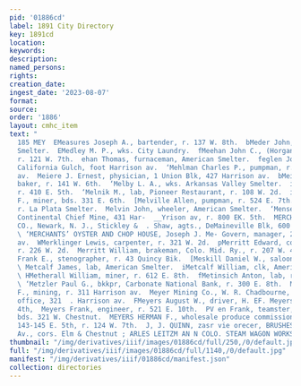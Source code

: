 ```yaml
---
pid: '01886cd'
label: 1891 City Directory
key: 1891cd
location: 
keywords: 
description: 
named_persons: 
rights: 
creation_date: 
ingest_date: '2023-08-07'
format: 
source: 
order: '1886'
layout: cmhc_item
text: "                                                                                  EA
  185 MEY  EMeasures Joseph A., bartender, r. 137 W. 8th.  bMeder John, tapper, American
  Smelter.  EMedley M. P., wks. City Laundry.  fMeehan John C., (Horgan & Meehan,)
  r. 121 W. 7th.  ehan Thomas, furnaceman, American Smelter.  feglen John, lab, bds.
  California Gulch, foot Harrison av.  ‘Mehlman Charles P., pumpman, r. 124 Harrison
  av.  Meiere J. Ernest, physician, 1 Union Blk, 427 Harrison av.  bMeinor Fred.,
  baker, r. 141 W. 6th.  ‘Melby L. A., wks. Arkansas Valley Smelter.  iMelley James,
  r. 410 E. 5th.  ‘Melnik M., lab, Pioneer Restaurant, r. 108 W. 2d.  i[Melue Thomas
  F., miner, bds. 331 E. 6th.  [Melville Allen, pumpman, r. 524 E. 7th.  (Melvin Ed.,
  r. La Plata Smelter.  Melvin John, wheeler, American Smelter.  ‘Menser Simon, weighmaster,
  Continental Chief Mine, 431 Har-  __Yrison av, r. 800 EK. 5th.  MERCHANTS’ INSURANCE
  CO., Newark, N. J., Stickley &  . Shaw, agts., DeMaineville Blk, 600 Harrison av.
  \ ‘MERCHANTS’ OYSTER AND CHOP HOUSE, Joseph J. Me- Govern, manager, 215 Harrison
  av.  WMerklinger Lewis, carpenter, r. 321 W. 2d.  pMerritt Edward, col’d, real estate,
  r. 226 W. 2d.  Merritt William, brakeman, Colo. Mid. Ry., r. 207 W. 4th.  [Mersereau
  Frank E., stenographer, r. 43 Quincy Bik.  [Meskill Daniel W., saloon, 138 E. 5th.
  \ Metcalf James, lab, American Smelter.  iMetcalf William, clk, American House.
  \ HMetherall William, miner, r. 612 E. 8th.  fMetinsich Anton, lab, r. 622 W. Elm,
  \ ‘Metzler Paul G., bkkpr, Carbonate National Bank, r. 300 E. 8th.  Meyer G. H.
  F., mining, r. 311 Harrison av.  Meyer Mining Co., W. R. Chadbourne, gen’] manager,
  office, 321  . Harrison av.  FMeyers August W., driver, H. EF. Meyers, r. 224 W.
  4th,  Meyers Frank, engineer, r. 521 E. 10th.  PV en Frank, teamster, Patrick Crowe,
  bds. 321 W. Chestnut.  MEYERS HERMAN F., wholesale produce commission mer-  chant,
  143-145 E. 5th, r. 124 W. 7th.  J, J. QUINN, zasr vie orecer, BRUSHES  . ! Leiter
  Av., cors. Elm & Chestnut ; ARLES LEITZM AN N COLO. STEAM WAGON WORKS a M _ "
thumbnail: "/img/derivatives/iiif/images/01886cd/full/250,/0/default.jpg"
full: "/img/derivatives/iiif/images/01886cd/full/1140,/0/default.jpg"
manifest: "/img/derivatives/iiif/01886cd/manifest.json"
collection: directories
---
```

